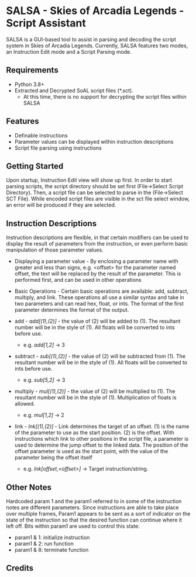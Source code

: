 SALSA - Skies of Arcadia Legends - Script Assistant
===================================================
SALSA is a GUI-based tool to assist in parsing and decoding the script system in Skies of Arcadia Legends. Currently, SALSA features two modes, an Instruction Edit mode and a Script Parsing mode.


Requirements
------------
* Python 3.8+
* Extracted and Decrypted SoAL script files (*.sct). 
  * At this time, there is no support for decrypting the script files within SALSA


Features
--------
* Definable instructions
* Parameter values can be displayed within instruction descriptions
* Script file parsing using instructions

Getting Started
---------------
Upon startup, Instruction Edit view will show up first. In order to start parsing scripts, the script directory should be set first (File->Select Script Directory). Then, a script file can be selected to parse in the (File->Select SCT File). While encoded script files are visible in the sct file select window, an error will be produced if they are selected.

Instruction Descriptions
------------------------
Instruction descriptions are flexible, in that certain modifiers can be used to display the result of parameters from the instruction, or even perform basic manipulation of those parameter values.

* Displaying a parameter value -
By enclosing a parameter name with greater and less than signs, e.g. \<offset\> for the parameter named offset, the text will be replaced by the result of the parameter. This is performed first, and can be used in other operations

* Basic Operations -
Certain basic operations are available: add, subtract, multiply, and link. These operations all use a similar syntax and take in two parameters and can read hex, float, or ints. The format of the first parameter determines the format of the output.

* add - *add[(1),(2)]* - the value of (2) will be added to (1). The resultant number will be in the style of (1). All floats will be converted to ints before use.
  * e.g. *add[1,2]* -> 3

* subtract - *sub[(1),(2)]* - the value of (2) will be subtracted from (1). The resultant number will be in the style of (1). All floats will be converted to ints before use.
  * e.g. *sub[5,2]* -> 3
  
* multiply - *mul[(1),(2)]* - the value of (2) will be multiplied to (1). The resultant number will be in the style of (1). Multiplication of floats is allowed.
  * e.g. *mul[1,2]* -> 2
  
* link - *lnk[(1),(2)]* - Link determines the target of an offset. (1) is the name of the parameter to use as the start position. (2) is the offset. With instructions which link to other positions in the script file, a parameter is used to determine the jump offset to the linked data. The position of the offset parameter is used as the start point, with the value of the parameter being the offset itself
  * e.g. *lnk[offset,\<offset\>]* -> Target instruction/string.


Other Notes
-----------
Hardcoded param 1 and the param1 referred to in some of the instruction notes are different parameters. Since instructions are able to take place over multiple frames, Param1 appears to be sent as a sort of indicator on the state of the instruction so that the desired function can continue where it left off. Bits within param1 are used to control this state:
* param1 & 1: initialize instruction
* param1 & 2: run function
* param1 & 8: terminate function
 
Credits
-------
